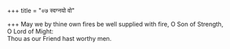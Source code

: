 +++
title = "०७ स्वग्नयो वो"

+++
May we by thine own fires be well supplied with fire, O Son of Strength, O Lord of Might:  
     Thou as our Friend hast worthy men.